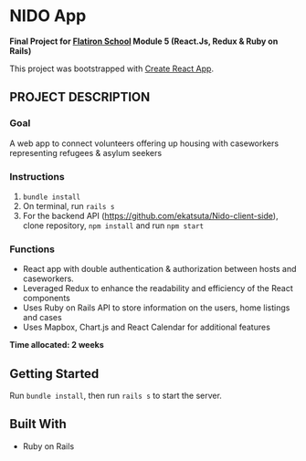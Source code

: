 # NIDO App

**Final Project for [Flatiron School](https://flatironschool.com/) Module 5 (React.Js, Redux & Ruby on Rails)**

This project was bootstrapped with [Create React App](https://github.com/facebook/create-react-app).

## PROJECT DESCRIPTION

### Goal
A web app to connect volunteers offering up housing with caseworkers representing refugees & asylum seekers

### Instructions 

1. `bundle install`
2. On terminal, run `rails s`
3. For the backend API (https://github.com/ekatsuta/Nido-client-side), clone repository, `npm install` and run `npm start`

### Functions 
- React app with double authentication & authorization between hosts and caseworkers. 
- Leveraged Redux to enhance the readability and efficiency of the React components 
- Uses Ruby on Rails API to store information on the users, home listings and cases
- Uses Mapbox, Chart.js and React Calendar for additional features

**Time allocated: 2 weeks**


## Getting Started

Run `bundle install`, then run `rails s` to start the server. 

## Built With

- Ruby on Rails

